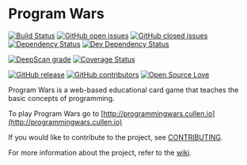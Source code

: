 # Program Wars
[![Build Status](https://travis-ci.org/johnanvik/program-wars.svg?branch=master)](https://travis-ci.org/johnanvik/program-wars)
[![GitHub open issues](https://img.shields.io/github/issues-raw/johnanvik/program-wars.svg)](https://github.com/johnanvik/program-wars/issues)
[![GitHub closed issues](https://img.shields.io/github/issues-closed-raw/johnanvik/program-wars.svg)](https://github.com/johnanvik/program-wars/issues)
[![Dependency Status](https://david-dm.org/johnanvik/badges.svg)](https://david-dm.org/johnanvik/badges)
[![Dev Dependency Status](https://david-dm.org/johnanvik/program-wars/badges/dev-status.svg)](https://david-dm.org/johnanvik/program-wars//badges#info=devDependencies)

[![DeepScan grade](https://deepscan.io/api/projects/2681/branches/18540/badge/grade.svg)](https://deepscan.io/dashboard#view=project&pid=2681&bid=18540)
[![Coverage Status](https://coveralls.io/repos/github/johnanvik/program-wars/badge.svg)](https://coveralls.io/github/johnanvik/program-wars)

[![GitHub release](https://img.shields.io/github/release/johnanvik/program-wars.svg)](https://github.com/johnanvik/program-wars/releases/latest)
[![GitHub contributors](https://img.shields.io/github/contributors/johnanvik/program-wars.svg)](https://github.com/johnanvik/program-wars/graphs/contributors)
[![Open Source Love](https://badges.frapsoft.com/os/gpl/gpl.svg?v=102)](https://github.com/johnanvik/open-source-badge/)

Program Wars is a web-based educational card game that teaches the basic concepts of programming.

To play Program Wars go to [http://programmingwars.cullen.io](http://programmingwars.cullen.io)

If you would like to contribute to the project, see [CONTRIBUTING](CONTRIBUTING.md).

For more information about the project, refer to the [wiki](https://github.com/johnanvik/program-wars/wiki).
